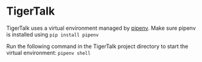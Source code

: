 # TigerTalk

TigerTalk uses a virtual environment managed by [pipenv](https://docs.pipenv.org/).
Make sure pipenv is installed using
	`pip install pipenv`

Run the following command in the TigerTalk project directory to start the virtual
environment:
	`pipenv shell`
